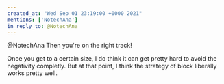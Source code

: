 ```yaml
---
created_at: "Wed Sep 01 23:19:00 +0000 2021"
mentions: ['NotechAna']
in_reply_to: @NotechAna
---
```


@NotechAna Then you're on the right track! 

Once you get to a certain size, I do think it can get pretty hard to avoid the negativity completly. But at that point, I think the strategy of block liberally works pretty well.